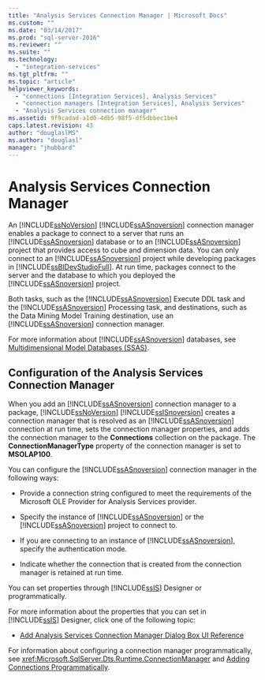 ```yaml
---
title: "Analysis Services Connection Manager | Microsoft Docs"
ms.custom: ""
ms.date: "03/14/2017"
ms.prod: "sql-server-2016"
ms.reviewer: ""
ms.suite: ""
ms.technology: 
  - "integration-services"
ms.tgt_pltfrm: ""
ms.topic: "article"
helpviewer_keywords: 
  - "connections [Integration Services], Analysis Services"
  - "connection managers [Integration Services], Analysis Services"
  - "Analysis Services connection manager"
ms.assetid: 9f9cadad-a1d0-4db5-98f5-df5dbbec1be4
caps.latest.revision: 43
author: "douglaslMS"
ms.author: "douglasl"
manager: "jhubbard"
---
```

# Analysis Services Connection Manager
  An [!INCLUDE[ssNoVersion](../../includes/ssnoversion-md.md)] [!INCLUDE[ssASnoversion](../../includes/ssasnoversion-md.md)] connection manager enables a package to connect to a server that runs an [!INCLUDE[ssASnoversion](../../includes/ssasnoversion-md.md)] database or to an [!INCLUDE[ssASnoversion](../../includes/ssasnoversion-md.md)] project that provides access to cube and dimension data. You can only connect to an [!INCLUDE[ssASnoversion](../../includes/ssasnoversion-md.md)] project while developing packages in [!INCLUDE[ssBIDevStudioFull](../../includes/ssbidevstudiofull-md.md)]. At run time, packages connect to the server and the database to which you deployed the [!INCLUDE[ssASnoversion](../../includes/ssasnoversion-md.md)] project.  
  
 Both tasks, such as the [!INCLUDE[ssASnoversion](../../includes/ssasnoversion-md.md)] Execute DDL task and the [!INCLUDE[ssASnoversion](../../includes/ssasnoversion-md.md)] Processing task, and destinations, such as the Data Mining Model Training destination, use an [!INCLUDE[ssASnoversion](../../includes/ssasnoversion-md.md)] connection manager.  
  
 For more information about [!INCLUDE[ssASnoversion](../../includes/ssasnoversion-md.md)] databases, see [Multidimensional Model Databases &#40;SSAS&#41;](../../analysis-services/multidimensional-models/multidimensional-model-databases-ssas.md).  
  
## Configuration of the Analysis Services Connection Manager  
 When you add an [!INCLUDE[ssASnoversion](../../includes/ssasnoversion-md.md)] connection manager to a package, [!INCLUDE[ssNoVersion](../../includes/ssnoversion-md.md)] [!INCLUDE[ssISnoversion](../../includes/ssisnoversion-md.md)] creates a connection manager that is resolved as an [!INCLUDE[ssASnoversion](../../includes/ssasnoversion-md.md)] connection at run time, sets the connection manager properties, and adds the connection manager to the **Connections** collection on the package. The **ConnectionManagerType** property of the connection manager is set to **MSOLAP100**.  
  
 You can configure the [!INCLUDE[ssASnoversion](../../includes/ssasnoversion-md.md)] connection manager in the following ways:  
  
-   Provide a connection string configured to meet the requirements of the Microsoft OLE Provider for Analysis Services provider.  
  
-   Specify the instance of [!INCLUDE[ssASnoversion](../../includes/ssasnoversion-md.md)] or the [!INCLUDE[ssASnoversion](../../includes/ssasnoversion-md.md)] project to connect to.  
  
-   If you are connecting to an instance of [!INCLUDE[ssASnoversion](../../includes/ssasnoversion-md.md)], specify the authentication mode.  
  
-   Indicate whether the connection that is created from the connection manager is retained at run time.  
  
 You can set properties through [!INCLUDE[ssIS](../../includes/ssis-md.md)] Designer or programmatically.  
  
 For more information about the properties that you can set in [!INCLUDE[ssIS](../../includes/ssis-md.md)] Designer, click one of the following topic:  
  
-   [Add Analysis Services Connection Manager Dialog Box UI Reference](../../integration-services/connection-manager/add-analysis-services-connection-manager-dialog-box-ui-reference.md)  
  
 For information about configuring a connection manager programmatically, see <xref:Microsoft.SqlServer.Dts.Runtime.ConnectionManager> and [Adding Connections Programmatically](../../integration-services/building-packages-programmatically/adding-connections-programmatically.md).  
  
  
